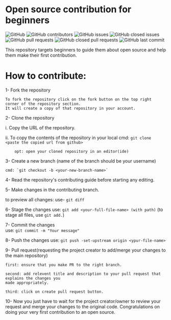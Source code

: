 # Open source contribution for beginners
![GitHub](https://img.shields.io/github/license/cyberbuddy-io/open-source-contribution-for-beginners) ![GitHub contributors](https://img.shields.io/github/contributors/cyberbuddy-io/open-source-contribution-for-beginners) ![GitHub issues](https://img.shields.io/github/issues-raw/cyberbuddy-io/open-source-contribution-for-beginners) ![GitHub closed issues](https://img.shields.io/github/issues-closed-raw/cyberbuddy-io/open-source-contribution-for-beginners) ![GitHub pull requests](https://img.shields.io/github/issues-pr-raw/cyberbuddy-io/open-source-contribution-for-beginners) ![GitHub closed pull requests](https://img.shields.io/github/issues-pr-closed-raw/cyberbuddy-io/open-source-contribution-for-beginners) ![GitHub last commit](https://img.shields.io/github/last-commit/cyberbuddy-io/open-source-contribution-for-beginners)


This repository targets beginners to guide them about open source and help them make their first contribution.

# How to contribute:

1- Fork the repository

	To fork the repository click on the fork button on the top right corner of the repository section.
	It will create a copy of that repository in your account.

2- Clone the repository

   i. Copy the URL of the repository.

   ii. To copy the contents of the repository in your local 
        cmd:  `git clone <paste the copied url from github>`

        opt: open your cloned repository in an editor(ide)

3- Create a new branch (name of the branch should be your username)

	cmd: `git checkout -b <your-new-branch-name>`

4- Read the repository's contributing guide before starting any editing.

5- Make changes in the contributing branch.

   to preview all changes:
   use- `git diff`


6- Stage the changes
	use: `git add <your-full-file-name> (with path)`
	(to stage all files, use `git add.`)


7- Commit the changes 	
	use: `git commit -m "Your message"`

8- Push the changes
	use: `git push -set-upstream origin <ypur-file-name>`

9- Pull request(requesting the project creator to add/merge your changes to the main repository)

	first: ensure that you make PR to the right branch.

	second: add relevent title and description to your pull request that explains the changes you 
	made appropriately.

	third: click on create pull request button.

10- Now you just have to wait for the project creator/owner to review your request and merge your changes
    to the original code. Congratulations on doing your very first contribution to an open source.

